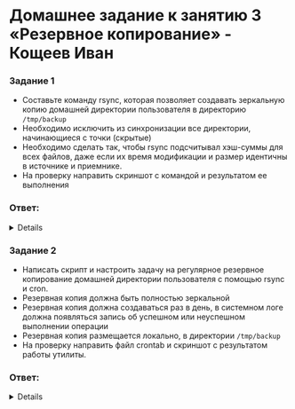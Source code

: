 # Домашнее задание к занятию 3 «Резервное копирование» - Кощеев Иван

### Задание 1
- Составьте команду rsync, которая позволяет создавать зеркальную копию домашней директории пользователя в директорию `/tmp/backup`
- Необходимо исключить из синхронизации все директории, начинающиеся с точки (скрытые)
- Необходимо сделать так, чтобы rsync подсчитывал хэш-суммы для всех файлов, даже если их время модификации и размер идентичны в источнике и приемнике.
- На проверку направить скриншот с командой и результатом ее выполнения

### Ответ:

<details>

В силу оганичения по месту на своей виртуалке, и захломлённости моей домашней папки, выполню копирование папки внутри домашней директории 

```
rsync -avh --delete --checksum --exclude='.*/' /home/ivon/lessons /tmp/backup
```

![image](https://github.com/SirSeoPro/09-03/blob/main/1.png)

</details>



### Задание 2
- Написать скрипт и настроить задачу на регулярное резервное копирование домашней директории пользователя с помощью rsync и cron.
- Резервная копия должна быть полностью зеркальной
- Резервная копия должна создаваться раз в день, в системном логе должна появляться запись об успешном или неуспешном выполнении операции
- Резервная копия размещается локально, в директории `/tmp/backup`
- На проверку направить файл crontab и скриншот с результатом работы утилиты.

### Ответ:

<details>
Скрипт:

```
#!/bin/bash

rsync -avh --delete --checksum  /home/ivon/lessons /tmp/backup > /tmp/backup/backup_dz_plus.log
if [ $? -eq 0 ]; then
        echo "$(date) - Резервное копирование выполнено успешно" >> /var/log/backup_dz.log
else
        echo "$(date) - Резервное копирование не выполнено" >> /var/log/backup_dz.log
fi
```

Кронтаб:

![image](https://github.com/SirSeoPro/09-03/blob/main/2.png)

</details>
